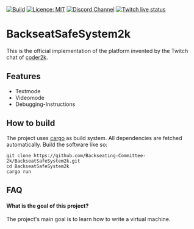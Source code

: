 [![Build](https://github.com/Backseating-Committee-2k/BackseatSafeSystem2k/actions/workflows/rust.yml/badge.svg)]([https://github.com/Backseating-Committee-2k/Seatbelt/actions/workflows/rust.yml](https://github.com/Backseating-Committee-2k/BackseatSafeSystem2k/actions/workflows/rust.yml))
[![Licence: MIT](https://img.shields.io/github/license/Backseating-Committee-2k/BackseatSafeSystem2k)](https://github.com/Backseating-Committee-2k/BackseatSafeSystem2k/blob/main/LICENSE)
[![Discord Channel](https://img.shields.io/discord/834834066008309800?style=social)](https://discord.gg/WygnW2wZj3)
[![Twitch live status](https://img.shields.io/twitch/status/coder2k?style=social)](https://twitch.tv/coder2k)

# BackseatSafeSystem2k

This is the official implementation of the platform invented by the Twitch chat of [coder2k](https://twitch.tv/coder2k).

## Features

- Textmode
- Videomode
- Debugging-Instructions

## How to build

The project uses [cargo]([https://crates.io](https://crates.io)) as build system. All dependencies are fetched automatically.  Build the software like so:

```
git clone https://github.com/Backseating-Committee-2k/BackseatSafeSystem2k.git
cd BackseatSafeSystem2k
cargo run
```

## FAQ

#### What is the goal of this project?

The project's main goal is to learn how to write a virtual machine.

